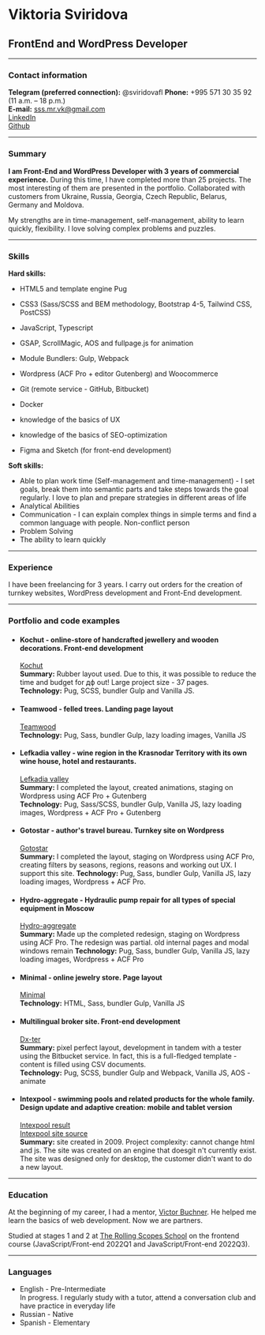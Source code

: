 # Viktoria Sviridova
## FrontEnd and WordPress Developer
* * *
### Contact information
**Telegram (preferred connection):** @sviridovafl
**Phone:** +995 571 30 35 92 (11 a.m. – 18 p.m.)  
**E-mail:** sss.mr.vk@gmail.com  
[LinkedIn](https://www.linkedin.com/in/flsviridova/)  
[Github](https://github.com/klgdf)  
* * *
### Summary
**I am Front-End and WordPress Developer with 3 years of commercial experience.** During this time, I have completed more than 25 projects. The most interesting of them are presented in the portfolio. Collaborated with customers from Ukraine, Russia, Georgia, Czech Republic, Belarus, Germany and Moldova.  

My strengths are in time-management, self-management, ability to learn quickly, flexibility. I love solving complex problems and puzzles.  
* * *
### Skills
**Hard skills:**
  - HTML5 and template engine Pug
  - CSS3 (Sass/SCSS and BEM methodology, Bootstrap 4-5, Tailwind CSS, PostCSS)
  - JavaScript, Typescript
  - GSAP, ScrollMagic, AOS and fullpage.js for animation
  - Module Bundlers: Gulp, Webpack

  - Wordpress (ACF Pro + editor Gutenberg) and Woocommerce

  - Git (remote service - GitHub, Bitbucket)
  - Docker

  - knowledge of the basics of UX
  - knowledge of the basics of SEO-optimization
  - Figma and Sketch (for front-end development)

**Soft skills:**
  - Able to plan work time (Self-management and time-management) - I set goals, break them into semantic parts and take steps towards the goal regularly. I love to plan and prepare strategies in different areas of life
  - Analytical Abilities
  - Communication - I can explain complex things in simple terms and find a common language with people. Non-conflict person
  - Problem Solving
  - The ability to learn quickly

* * *
### Experience
  I have been freelancing for 3 years. I carry out orders for the creation of turnkey websites, WordPress development and Front-End development.
* * *
### Portfolio and code examples
  - #### Kochut - online-store of handcrafted jewellery and wooden decorations. Front-end development  
    [Kochut](https://kochut.org/en/)  
    **Summary:** Rubber layout used. Due to this, it was possible to reduce the time and budget for дф out! Large project size - 37 pages.  
    **Technology:** Pug, SCSS, bundler Gulp and Vanilla JS.  
  - #### Teamwood - felled trees. Landing page layout
    [Teamwood](https://teamwood.pro/)  
    **Technology:** Pug, Sass, bundler Gulp, lazy loading images, Vanilla JS  
  - #### Lefkadia valley - wine region in the Krasnodar Territory with its own wine house, hotel and restaurants.  
    [Lefkadia valley](https://lefkadia.ru/)  
    **Summary:** I completed the layout, created animations, staging on Wordpress using ACF Pro + Gutenberg  
    **Technology:** Pug, Sass/SCSS, bundler Gulp, Vanilla JS, lazy loading images, Wordpress + ACF Pro + Gutenberg  
  - #### Gotostar - author's travel bureau. Turnkey site on Wordpress
    [Gotostar](https://gotostar.ru/en/home-2/)  
    **Summary:** I completed the layout, staging on Wordpress using ACF Pro, creating filters by seasons, regions, reasons and working out UX. I support this site. 
    **Technology:** Pug, Sass, bundler Gulp, Vanilla JS, lazy loading images, Wordpress + ACF Pro.
  - #### Hydro-aggregate - Hydraulic pump repair for all types of special equipment in Moscow
    [Hydro-aggregate](https://hydro-aggregate.ru/)  
    **Summary:** Made up the completed redesign, staging on Wordpress using ACF Pro. The redesign was partial. old internal pages and modal windows remain
    **Technology:** Pug, Sass, bundler Gulp, Vanilla JS, lazy loading images, Wordpress + ACF Pro 
  - #### Minimal - online jewelry store. Page layout  
    [Minimal](https://minimal.com.ua/ua/jewelry-collection/skazhi-tak/)  
    **Technology:** HTML, Sass, bundler Gulp, Vanilla JS  
  - #### Multilingual broker site. Front-end development  
    [Dx-ter](https://result.cf/dx-ter/)  
    **Summary:** pixel perfect layout, development in tandem with a tester using the Bitbucket service. In fact, this is a full-fledged template - content is filled using CSV documents.  
    **Technology:** Pug, SCSS, bundler Gulp and Webpack, Vanilla JS, AOS - animate  
  - #### Intexpool - swimming pools and related products for the whole family. Design update and adaptive creation: mobile and tablet version
    [Intexpool result](https://www.intexdev.xyz/)  
    [Intexpool site source](https://www.intexpool.ua/)  
    **Summary:** site created in 2009. Project complexity: cannot change html and js. The site was created on an engine that doesgit n't currently exist. The site was designed only for desktop, the customer didn't want to do a new layout.  
* * *
### Education
At the beginning of my career, I had a mentor, [Victor Buchner](https://freelancehunt.com/freelancer/welcomehom3.html). He helped me learn the basics of web development. Now we are partners.

Studied at stages 1 and 2 at [The Rolling Scopes School](https://rs.school/) on the frontend course (JavaScript/Front-end 2022Q1 and JavaScript/Front-end 2022Q3).
* * *
### Languages
  - English - Pre-Intermediate  
  In progress. I regularly study with a tutor, attend a conversation club and have practice in everyday life
  - Russian - Native
  - Spanish - Elementary



